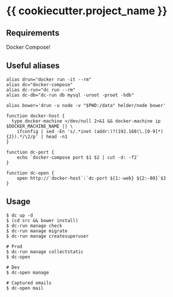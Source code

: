 # {{ cookiecutter.project_name }}

## Requirements

Docker Compose!

## Useful aliases

    alias drun="docker run -it --rm"
    alias dc="docker-compose"
    alias dc-run="dc run --rm"
    alias dc-db="dc-run db mysql -uroot -proot -hdb"

    alias bower='drun -u node -v "$PWD:/data" helder/node bower'

    function docker-host {
      type docker-machine >/dev/null 2>&1 && docker-machine ip $DOCKER_MACHINE_NAME || \
        ifconfig | sed -En 's/.*inet (addr:)?(192.168(\.[0-9]*){2}).*/\2/p' | head -n1
    }

    function dc-port {
        echo `docker-compose port $1 $2 | cut -d: -f2`
    }

    function dc-open {
        open http://`docker-host`:`dc-port ${1:-web} ${2:-80}`$3
    }

## Usage

    $ dc up -d
    $ (cd src && bower install)
    $ dc-run manage check
    $ dc-run manage migrate
    $ dc-run manage createsuperuser

    # Prod
    $ dc-run manage collectstatic
    $ dc-open

    # Dev
    $ dc-open manage

    # Captured emails
    $ dc-open mail
